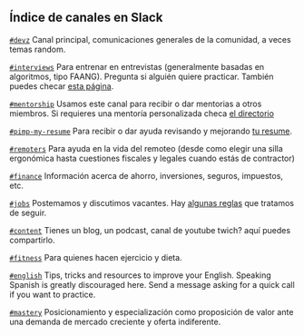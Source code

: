 ## Índice de canales en Slack

[`#devz`](https://devzcommunity.slack.com/archives/C0PC127SB) Canal principal, comunicaciones generales de la comunidad, a veces temas random.

[`#interviews`](https://devzcommunity.slack.com/archives/CSYEUG5TM) Para entrenar en entrevistas (generalmente basadas en algoritmos, tipo FAANG). Pregunta si alguién quiere practicar. También puedes checar [esta página](INTERVIEWS.md).

[`#mentorship`](https://devzcommunity.slack.com/archives/C018TTPEX7V) Usamos este canal para recibir o dar mentorias a otros miembros. Si requieres una mentoría personalizada checa [el directorio](MENTORSHIP.md)

[`#pimp-my-resume`](https://devzcommunity.slack.com/archives/C019FUPD68Z) Para recibir o dar ayuda revisando y mejorando [tu resume](https://medium.com/free-code-camp/writing-a-killer-software-engineering-resume-b11c91ef699d). 

[`#remoters`](https://devzcommunity.slack.com/archives/CP49NBB4Z) Para ayuda en la vida del remoteo (desde como elegir una silla ergonómica hasta cuestiones fiscales y legales cuando estás de contractor)

[`#finance`](https://devzcommunity.slack.com/archives/CE3T905MK) Información acerca de ahorro, inversiones, seguros, impuestos, etc.

[`#jobs`](https://devzcommunity.slack.com/archives/CA0JT62U8) Postemamos y discutimos vacantes. Hay [algunas reglas](POSTING_JOBS.md) que tratamos de seguir.

[`#content`](https://devzcommunity.slack.com/archives/C9WBFTZ5H) Tienes un blog, un podcast, canal de youtube twich? aquí puedes compartirlo.

[`#fitness`](https://devzcommunity.slack.com/archives/CAKQ4MTL3) Para quienes hacen ejercicio y dieta.

[`#english`](https://devzcommunity.slack.com/archives/C01C2NJAYEA) Tips, tricks and resources to improve your English. Speaking Spanish is greatly discouraged here. Send a message asking for a quick call if you want to practice.

[`#mastery`](https://devzcommunity.slack.com/archives/C01DRBSNTNJ) Posicionamiento y especialización como proposición de valor ante una demanda de mercado creciente y oferta indiferente.
